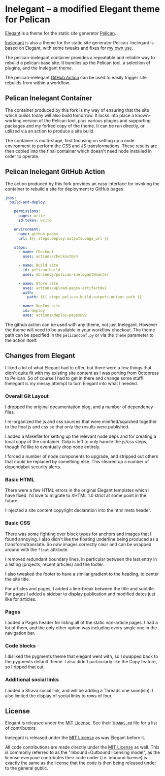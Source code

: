 # Inelegant – a modified Elegant theme for Pelican

[Elegant] is a theme for the static site generator [Pelican].

[elegant]: https://github.com/Pelican-Elegant/elegant
[pelican]: https://getpelican.com/

[Inelegant] is also a theme for the static site generator Pelican.
Inelegant is based on Elegant, with some tweaks and fixes for
[my own use].

[inelegant]: https://github.com/obriencj/pelican-inelegant
[my own use]: https://obriencj.preoccupied.net/

The pelican-inelegant container provides a repeatable and reliable way
to rebuild a pelican-base site. It bundles up the Pelican tool, a
selection of plugins, and the Inelegant theme.

The pelican-inelegant [GitHub Action] can be used to easily trigger site
rebuilds from within a workflow.

[github action]: https://docs.github.com/en/actions


## Pelican Inelegant Container

The container produced by this fork is my way of ensuring that the
site which builds today will also build tomorrow. It locks into place
a known-working version of the Pelican tool, plus various plugins and
supporting packages and my forked copy of the theme. It can be run
directly, or utilized via an action to produce a site build.

The container is multi-stage, first focusing on setting up a node
environment to perform the CSS and JS transformations. These results
are then copied into the final container which doesn't need node
installed in order to operate.


## Pelican Inelegant GitHub Action

The action produced by this fork provides an easy interface for
invoking the container to rebuild a site for deployment to GitHub
pages

```yaml
jobs:
  build-and-deploy:

    permissions:
      pages: write
      id-token: write

    environment:
      name: github-pages
      url: ${{ steps.deploy.outputs.page_url }}

    steps:
      - name: Checkout
        uses: actions/checkout@v4

      - name: Build site
        id: pelican-build
        uses: obriencj/pelican-inelegant@master

      - name: Store site
        uses: actions/upload-pages-artifact@v2
        with:
          path: ${{ steps.pelican-build.outputs.output-path }}

      - name: Deploy site
        id: deploy
        uses: actions/deploy-pages@v2
```

The github action can be used with any theme, not just Inelegant.
However the theme will need to be available in your workflow checkout.
The theme path can be specified in the `pelicanconf.py` or via the
`theme` parameter to the action itself.


## Changes from Elegant

I liked a lot of what Elegant had to offer, but there were a few
things that didn't quite fit with my existing site content as I was
porting from Octopress to Pelican. So of course I had to get in
there and change some stuff! Inelegant is my messy attempt to
turn Elegant into what I needed.


### Overall Git Layout

I dropped the original documentation blog, and a number of dependency
files.

I re-organized the js and css sources that were minified/squished
together to the final js and css so that only the results were
published.

I added a Makefile for setting up the relevant node deps and for
creating a local copy of the container. Gulp is left to only handle
the js/css steps,  though I'd like to eventually drop node entirely.

I forced a number of node components to upgrade, and stripped out
others that could be replaced by something else. This cleared up a
number of dependabot security alerts.


### Basic HTML

There were a few HTML errors in the original Elegant templates which I
have fixed. I'd love to migrate to XHTML 1.0 strict at some point in
the future.

I injected a site content copyright declaration into the html meta
header.


### Basic CSS

There was some fighting over block types for anchors and images that I
found annoying. I also didn't like the floating underline being
produced as a transform/translate. So now images correctly clear and
can be wrapped around with the `float` attribute.

I removed redundant boundary lines, in particular between the last
entry in a listing (projects, recent articles) and the footer.

I also tweaked the footer to have a similar gradient to the heading,
to center the site title.

For articles and pages, I added a line-break between the title and
subtitle. For pages I added a sidebar to display publication and
modified dates just like for articles.


### Pages

I added a Pages header for listing all of the static non-article
pages. I had a lot of them, and the only other option was including
every single one in the navigation bar.


### Code blocks

I disliked the pygments theme that elegant went with, so I swapped
back to the pygments default theme. I also didn't particularly like the
Copy feature, so I ripped that out.


### Additional social links

I added a Strava social link, and will be adding a Threads one
soon(ish). I also limited the display of social links to rows of four.


## License

Elegant is released under the [MIT License]. See their
[`THANKS.md`][thanks] file for a list of contributors.

Inelegant is released under the [MIT License] as was Elegant before it.

All code contributions are made directly under the [MIT License] as
well. This is commonly referred to as the "Inbound=Outbound licensing
model", as the license everyone contributes their code under
(i.e. inbound license) is exactly the same as the license that the
code is then being released under to the general public.

[thanks]: https://github.com/Pelican-Elegant/elegant/blob/master/THANKS.md
[mit license]: https://spdx.org/licenses/MIT.html
